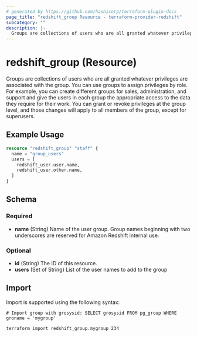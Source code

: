 ```yaml
---
# generated by https://github.com/hashicorp/terraform-plugin-docs
page_title: "redshift_group Resource - terraform-provider-redshift"
subcategory: ""
description: |-
  Groups are collections of users who are all granted whatever privileges are associated with the group. You can use groups to assign privileges by role. For example, you can create different groups for sales, administration, and support and give the users in each group the appropriate access to the data they require for their work. You can grant or revoke privileges at the group level, and those changes will apply to all members of the group, except for superusers.
---
```


# redshift_group (Resource)

Groups are collections of users who are all granted whatever privileges are associated with the group. You can use groups to assign privileges by role. For example, you can create different groups for sales, administration, and support and give the users in each group the appropriate access to the data they require for their work. You can grant or revoke privileges at the group level, and those changes will apply to all members of the group, except for superusers.

## Example Usage

```terraform
resource "redshift_group" "staff" {
  name = "group_users"
  users = [
    redshift_user.user.name,
    redshift_user.other.name,
  ]
}
```

<!-- schema generated by tfplugindocs -->
## Schema

### Required

- **name** (String) Name of the user group. Group names beginning with two underscores are reserved for Amazon Redshift internal use.

### Optional

- **id** (String) The ID of this resource.
- **users** (Set of String) List of the user names to add to the group

## Import

Import is supported using the following syntax:

```shell
# Import group with grosysid: SELECT grosysid FROM pg_group WHERE groname = 'mygroup'

terraform import redshift_group.mygroup 234
```
